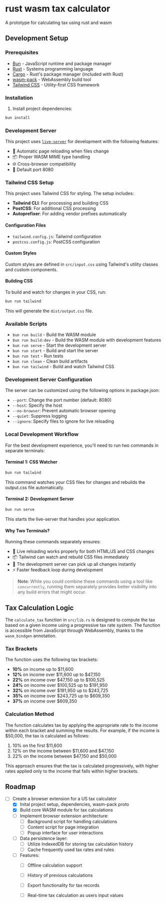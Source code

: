 # rust wasm tax calculator
A prototype for calculating tax using rust and wasm

## Development Setup
### Prerequisites
- [Bun](https://bun.sh/) - JavaScript runtime and package manager
- [Rust](https://www.rust-lang.org/tools/install) - Systems programming language
- [Cargo](https://doc.rust-lang.org/cargo/getting-started/installation.html) - Rust's package manager (included with Rust)
- [wasm-pack](https://rustwasm.github.io/wasm-pack/installer/) - WebAssembly build tool
- [Tailwind CSS](https://tailwindcss.com/) - Utility-first CSS framework

### Installation
1. Install project dependencies:

```bash
bun install
```

### Development Server
This project uses [`live-server`](https://github.com/tapio/live-server) for development with the following features:
- 🔄 Automatic page reloading when files change
- 📦 Proper WASM MIME type handling
- 🌐 Cross-browser compatibility
- 🚀 Default port 8080

### Tailwind CSS Setup
This project uses Tailwind CSS for styling. The setup includes:
- **Tailwind CLI**: For processing and building CSS
- **PostCSS**: For additional CSS processing
- **Autoprefixer**: For adding vendor prefixes automatically

#### Configuration Files
- `tailwind.config.js`: Tailwind configuration
- `postcss.config.js`: PostCSS configuration

#### Custom Styles
Custom styles are defined in `src/input.css` using Tailwind's utility classes and custom components.

#### Building CSS
To build and watch for changes in your CSS, run:

```bash
bun run tailwind
```

This will generate the `dist/output.css` file.

### Available Scripts
- `bun run build` - Build the WASM module
- `bun run build:dev` - Build the WASM module with development features
- `bun run serve` - Start the development server
- `bun run start` - Build and start the server
- `bun run test` - Run tests
- `bun run clean` - Clean build artifacts
- `bun run tailwind` - Build and watch Tailwind CSS

### Development Server Configuration
The server can be customized using the following options in package.json:
- `--port`: Change the port number (default: 8080)
- `--host`: Specify the host
- `--no-browser`: Prevent automatic browser opening
- `--quiet`: Suppress logging
- `--ignore`: Specify files to ignore for live reloading

### Local Development Workflow
For the best development experience, you'll need to run two commands in separate terminals:

#### Terminal 1: CSS Watcher
```bash
bun run tailwind
```
This command watches your CSS files for changes and rebuilds the output.css file automatically.

#### Terminal 2: Development Server
```bash
bun run serve
```
This starts the live-server that handles your application.

#### Why Two Terminals?
Running these commands separately ensures:
- 🔄 Live reloading works properly for both HTML/JS and CSS changes
- 📦 Tailwind can watch and rebuild CSS files immediately
- 🚀 The development server can pick up all changes instantly
- ⚡ Faster feedback loop during development

> **Note**: While you could combine these commands using a tool like `concurrently`, running them separately provides better visibility into any build errors that might occur.

## Tax Calculation Logic

The `calculate_tax` function in `src/lib.rs` is designed to compute the tax based on a given income using a progressive tax rate system. The function is accessible from JavaScript through WebAssembly, thanks to the `wasm_bindgen` annotation.

### Tax Brackets
The function uses the following tax brackets:

- **10%** on income up to $11,600
- **12%** on income over $11,600 up to $47,150
- **22%** on income over $47,150 up to $100,525
- **24%** on income over $100,525 up to $191,950
- **32%** on income over $191,950 up to $243,725
- **35%** on income over $243,725 up to $609,350
- **37%** on income over $609,350

### Calculation Method
The function calculates tax by applying the appropriate rate to the income within each bracket and summing the results. For example, if the income is $50,000, the tax is calculated as follows:

1. 10% on the first $11,600
2. 12% on the income between $11,600 and $47,150
3. 22% on the income between $47,150 and $50,000

This approach ensures that the tax is calculated progressively, with higher rates applied only to the income that falls within higher brackets.

## Roadmap
- [ ] Create a browser extension for a US tax calculator
  - [x] Inital project setup, dependencies, wasm-pack proto
  - [x] Build core WASM module for tax calculations
  - [ ] Implement browser extension architecture:
    - [ ] Background script for handling calculations
    - [ ] Content script for page integration
    - [ ] Popup interface for user interactions
  - [ ] Data persistence layer:
    - [ ] Utilize IndexedDB for storing tax calculation history
    - [ ] Cache frequently used tax rates and rules
  - [ ] Features:
    - [ ] Offline calculation support
    - [ ] History of previous calculations
    - [ ] Export functionality for tax records
    - [ ] Real-time tax calculation as users input values

